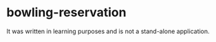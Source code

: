 bowling-reservation
===================
It was written in learning purposes and is not a stand-alone application.
